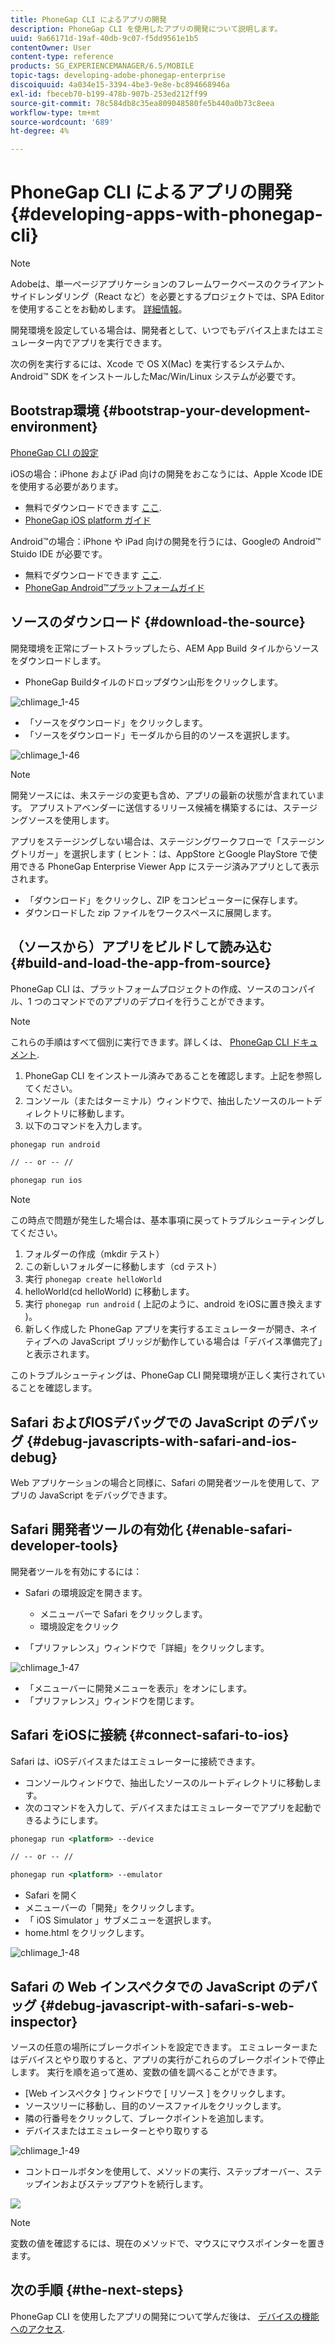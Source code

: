 ```yaml
---
title: PhoneGap CLI によるアプリの開発
description: PhoneGap CLI を使用したアプリの開発について説明します。
uuid: 9a66171d-19af-40db-9c07-f5dd9561e1b5
contentOwner: User
content-type: reference
products: SG_EXPERIENCEMANAGER/6.5/MOBILE
topic-tags: developing-adobe-phonegap-enterprise
discoiquuid: 4a034e15-3394-4be3-9e8e-bc894668946a
exl-id: fbeceb70-b199-478b-907b-253ed212ff99
source-git-commit: 78c584db8c35ea809048580fe5b440a0b73c8eea
workflow-type: tm+mt
source-wordcount: '689'
ht-degree: 4%

---
```


# PhoneGap CLI によるアプリの開発{#developing-apps-with-phonegap-cli}

>[!NOTE]
>
>Adobeは、単一ページアプリケーションのフレームワークベースのクライアントサイドレンダリング（React など）を必要とするプロジェクトでは、SPA Editor を使用することをお勧めします。 [詳細情報](/help/sites-developing/spa-overview.md)。

開発環境を設定している場合は、開発者として、いつでもデバイス上またはエミュレーター内でアプリを実行できます。

次の例を実行するには、Xcode で OS X(Mac) を実行するシステムか、Android™ SDK をインストールしたMac/Win/Linux システムが必要です。

## Bootstrap環境 {#bootstrap-your-development-environment}

[PhoneGap CLI の設定](https://docs.phonegap.com/en/4.0.0/guide_cli_index.md.html#The%20Command-Line%20Interface)

iOSの場合：iPhone および iPad 向けの開発をおこなうには、Apple Xcode IDE を使用する必要があります。

* 無料でダウンロードできます [ここ](https://idmsa.apple.com/IDMSWebAuth/signin?appIdKey=891bd3417a7776362562d2197f89480a8547b108fd934911bcbea0110d07f757&amp;path=%2Fdownload%2F&amp;rv=1).
* [PhoneGap iOS platform ガイド](https://docs.phonegap.com/en/4.0.0/guide_platforms_ios_index.md.html#iOS%20Platform%20Guide)

Android™の場合：iPhone や iPad 向けの開発を行うには、Googleの Android™ Stuido IDE が必要です。

* 無料でダウンロードできます [ここ](https://developer.android.com/studio).
* [PhoneGap Android™プラットフォームガイド](https://docs.phonegap.com/en/4.0.0/guide_platforms_android_index.md.html#Android%20Platform%20Guide)

## ソースのダウンロード {#download-the-source}

開発環境を正常にブートストラップしたら、AEM App Build タイルからソースをダウンロードします。

* PhoneGap Buildタイルのドロップダウン山形をクリックします。

![chlimage_1-45](assets/chlimage_1-45.png)

* 「ソースをダウンロード」をクリックします。
* 「ソースをダウンロード」モーダルから目的のソースを選択します。

![chlimage_1-46](assets/chlimage_1-46.png)

>[!NOTE]
>
>開発ソースには、未ステージの変更も含め、アプリの最新の状態が含まれています。 アプリストアベンダーに送信するリリース候補を構築するには、ステージングソースを使用します。
>
>アプリをステージングしない場合は、ステージングワークフローで「ステージングトリガー」を選択します ( ヒント：は、AppStore とGoogle PlayStore で使用できる PhoneGap Enterprise Viewer App にステージ済みアプリとして表示されます。

* 「ダウンロード」をクリックし、ZIP をコンピューターに保存します。
* ダウンロードした zip ファイルをワークスペースに展開します。

## （ソースから）アプリをビルドして読み込む {#build-and-load-the-app-from-source}

PhoneGap CLI は、プラットフォームプロジェクトの作成、ソースのコンパイル、1 つのコマンドでのアプリのデプロイを行うことができます。

>[!NOTE]
>
>これらの手順はすべて個別に実行できます。詳しくは、 [PhoneGap CLI ドキュメント](https://phonegap.com/blog/2014/11/13/phonegap-cli-3-6-3/).

1. PhoneGap CLI をインストール済みであることを確認します。上記を参照してください。
1. コンソール（またはターミナル）ウィンドウで、抽出したソースのルートディレクトリに移動します。
1. 以下のコマンドを入力します。

```xml
phonegap run android

// -- or -- //

phonegap run ios
```

>[!NOTE]
>
>この時点で問題が発生した場合は、基本事項に戻ってトラブルシューティングしてください。
>
>1. フォルダーの作成（mkdir テスト）
>1. この新しいフォルダーに移動します（cd テスト）
>1. 実行 `phonegap create helloWorld`
>1. helloWorld(cd helloWorld) に移動します。
>1. 実行 `phonegap run android` ( 上記のように、android をiOSに置き換えます )。
>1. 新しく作成した PhoneGap アプリを実行するエミュレーターが開き、ネイティブへの JavaScript ブリッジが動作している場合は「デバイス準備完了」と表示されます。
>
>このトラブルシューティングは、PhoneGap CLI 開発環境が正しく実行されていることを確認します。

## Safari およびIOSデバッグでの JavaScript のデバッグ {#debug-javascripts-with-safari-and-ios-debug}

Web アプリケーションの場合と同様に、Safari の開発者ツールを使用して、アプリの JavaScript をデバッグできます。

## Safari 開発者ツールの有効化 {#enable-safari-developer-tools}

開発者ツールを有効にするには：

* Safari の環境設定を開きます。

   * メニューバーで Safari をクリックします。
   * 環境設定をクリック

* 「プリファレンス」ウィンドウで「詳細」をクリックします。

![chlimage_1-47](assets/chlimage_1-47.png)

* 「メニューバーに開発メニューを表示」をオンにします。
* 「プリファレンス」ウィンドウを閉じます。

## Safari をiOSに接続 {#connect-safari-to-ios}

Safari は、iOSデバイスまたはエミュレーターに接続できます。

* コンソールウィンドウで、抽出したソースのルートディレクトリに移動します。
* 次のコマンドを入力して、デバイスまたはエミュレーターでアプリを起動できるようにします。

```xml
phonegap run <platform> --device

// -- or -- //

phonegap run <platform> --emulator
```

* Safari を開く
* メニューバーの「開発」をクリックします。
* 「 iOS Simulator 」サブメニューを選択します。
* home.html をクリックします。

![chlimage_1-48](assets/chlimage_1-48.png)

## Safari の Web インスペクタでの JavaScript のデバッグ {#debug-javascript-with-safari-s-web-inspector}

ソースの任意の場所にブレークポイントを設定できます。 エミュレーターまたはデバイスとやり取りすると、アプリの実行がこれらのブレークポイントで停止します。 実行を順を追って進め、変数の値を調べることができます。

* [Web インスペクタ ] ウィンドウで [ リソース ] をクリックします。
* ソースツリーに移動し、目的のソースファイルをクリックします。
* 隣の行番号をクリックして、ブレークポイントを追加します。
* デバイスまたはエミュレーターとやり取りする

![chlimage_1-49](assets/chlimage_1-49.png)

* コントロールボタンを使用して、メソッドの実行、ステップオーバー、ステップインおよびステップアウトを続行します。

![](do-not-localize/chlimage_1-4.png)

>[!NOTE]
>
>変数の値を確認するには、現在のメソッドで、マウスにマウスポインターを置きます。

## 次の手順 {#the-next-steps}

PhoneGap CLI を使用したアプリの開発について学んだ後は、 [デバイスの機能へのアクセス](/help/mobile/phonegap-access-device-features.md).
